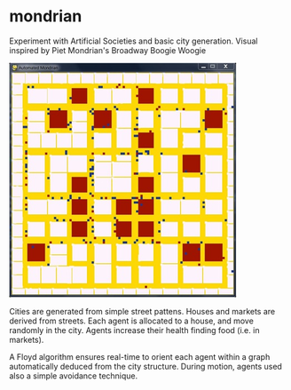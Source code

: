 mondrian
========

Experiment with Artificial Societies and basic city generation. Visual inspired by Piet Mondrian's Broadway Boogie Woogie

![](snapshot.jpg)

Cities are generated from simple street pattens. Houses and markets are derived from streets. Each agent is allocated to a house, and move randomly in the city. Agents increase their health finding food (i.e. in markets). 

A Floyd algorithm ensures real-time to orient each agent within a graph automatically deduced from the city structure. During motion, agents used also a simple avoidance technique.
